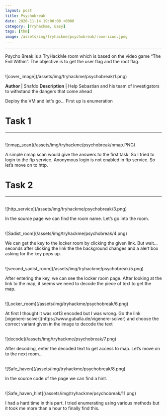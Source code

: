 ```yaml
---
layout: post
title: Psychobreak
date: 2020-11-14 19:00:00 +0000
category: [Tryhackme, Easy]
tags: [thm]
image: /assets/img/tryhackme/psychobreak/room-icon.jpeg
---
```


---
<p>Psycho Break is a TryHackMe room which is based on the video game “The Evil Within”. The objective is to get the user flag and the root flag.</p>
<br>
![cover_image](/assets/img/tryhackme/psychobreak/1.png)

**Author** | Shafdo
**Description** | Help Sebastian and his team of investigators to withstand the dangers that come ahead

<p>
Deploy the VM and let's go...
First up is enumeration</p>

# Task 1
---
<br>
![nmap_scan](/assets/img/tryhackme/psychobreak/nmap.PNG)
<br>
<p>A simple nmap scan would give the answers to the first task. So I tried to login to the ftp service. Anonymous login is not enabled in ftp service. So let’s move on to http.</p>


# Task 2
---
<br>
![http_service](/assets/img/tryhackme/psychobreak/3.png)
<br>
<p>In the source page we can find the room name. Let’s go into the room.</p>

<br>
![Sadist_room](/assets/img/tryhackme/psychobreak/4.png)
<br>
<p>We can get the key to the locker room by clicking the given link. But wait… seconds after clicking the link the the background changes and a alert box asking for the key pops up.</p>

<br>
![second_sadist_room](/assets/img/tryhackme/psychobreak/5.png)
<br>
<p>After entering the key, we can see the locker room page. After looking at the link to the map, it seems we need to decode the piece of text to get the map.</p>

<br>
![Locker_room](/assets/img/tryhackme/psychobreak/6.png)
<br><p>
At first I thought it was rot13 encoded but I was wrong. Go the link [vigenere-solver](https://www.guballa.de/vigenere-solver) and choose the correct variant given in the image to decode the text
</p>

<br>
![decode](/assets/img/tryhackme/psychobreak/7.png)
<br>
<p>After decoding, enter the decoded text to get access to map. Let’s move on to the next room…</p>

<br>
![Safe_haven](/assets/img/tryhackme/psychobreak/8.png)
<br>
<p>In the source code of the page we can find a hint.</p>

<br>
![Safe_haven_hint](/assets/img/tryhackme/psychobreak/11.png)
<br>
<p>I had a hard time in this part. I tried enumerating using various methods but it took me more than a hour to finally find this.</p>


